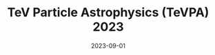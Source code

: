 ---
title: "TeV Particle Astrophysics (TeVPA) 2023"
collection: talks
type: "Talk"
permalink: /talks/2023-09-01-talk-8
venue: "Archivio di Stato di Napoli"
date: 2023-09-01
location: "Naples, Italy"
latitude: 40.8358846
longitude: 14.2487679
talk_slug: 'talk_8'
---